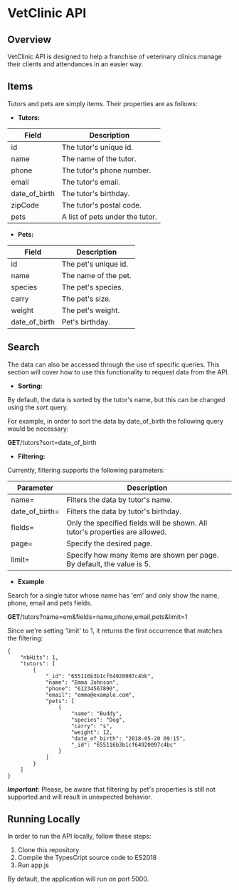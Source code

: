 # VetClinic API

## Overview 

VetClinic API is designed to help a franchise of veterinary clinics manage their clients and attendances in an easier way.

## Items

Tutors and pets are simply items. Their properties are as follows:

- **Tutors:**

|Field|Description|
|-----|-----------|
|id|The tutor's unique id.|
|name|The name of the tutor.|
|phone|The tutor's phone number.|
|email|The tutor's email.|
|date_of_birth|The tutor's birthday.|
|zipCode|The tutor's postal code.|
|pets|A list of pets under the tutor.|

- **Pets:**

|Field|Description|
|-----|-----------|
|id|The pet's unique id.|
|name|The name of the pet.|
|species|The pet's species.|
|carry|The pet's size.|
|weight|The pet's weight.|
|date_of_birth|Pet's birthday.|

## Search

The data can also be accessed through the use of specific queries. This section will cover how to use this functionality to request data from the API.

- **Sorting:**

By default, the data is sorted by the tutor's name, but this can be changed using the _sort_ query.

For example, in order to sort the data by date_of_birth the following query would be necessary: 

**GET**/tutors?sort=date_of_birth

- **Filtering:**

Currently, filtering supports the following parameters: 

|Parameter|Description|
|-----|-----------|
|name=|Filters the data by tutor's name.|
|date_of_birth=|Filters the data by tutor's birthday.|
|fields=|Only the specified fields will be shown. All tutor's properties are allowed.|
|page=|Specify the desired page.|
|limit=|Specify how many items are shown per page. By default, the value is 5.|

- **Example**

Search for a single tutor whose name has 'em' and only show the name, phone, email and pets fields.

**GET**/tutors?name=em&fields=name,phone,email,pets&limit=1

Since we're setting 'limit' to 1, it returns the first occurrence that matches the filtering:

```
{
    "nbHits": 1,
    "tutors": [
        {
            "_id": "655116b3b1cf64920097c4bb",
            "name": "Emma Johnson",
            "phone": "61234567890",
            "email": "emma@example.com",
            "pets": [
                {
                    "name": "Buddy",
                    "species": "Dog",
                    "carry": "s",
                    "weight": 12,
                    "date_of_birth": "2018-05-20 09:15",
                    "_id": "655116b3b1cf64920097c4bc"
                }
            ]
        }
    ]
}
```

**_Important:_** Please, be aware that filtering by pet's properties is still not supported and will result in unexpected behavior.

## Running Locally

In order to run the API locally, follow these steps:

1) Clone this repository
2) Compile the TypesCript source code to ES2018
3) Run app.js

By default, the application will run on port 5000.
